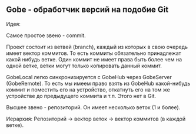 Gobe - обработчик версий на подобие Git
----------------------------------------------------------------------------------

Идея:

Самое простое звено - commit.

Проект состоит из ветвей (branch), каждый из которых в свою очередь имеет вектор коммитов. То есть коммиты обязательно принадлежат какой нибудь ветке. Один коммит не имеет права быть более чем на одной ветке, ветки могут только копировать данный коммит.

GobeLocal легко синхронизируется с GobeHub через GobeServer (GobeRemote). То есть мы имеем право взять из GobeHub какой-нибудь коммит и поместить его на устройство, откатнуть его на том же устройстве до предыдущего коммита и т.п. Этого нет в Git.

Высшее звено - репозиторий. Он имеет несколько веток (1 и более).

Иерархия:
Репозиторий -> вектор веток -> вектор коммитов (в каждой ветке).